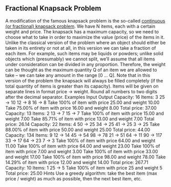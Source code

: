 ## Fractional Knapsack Problem
A modification of the famous knapsack problem is the so-called [continuous (or fractional) knapsack problem](https://en.wikipedia.org/wiki/Continuous_knapsack_problem). 
We have N items, each with a certain weight and price. The knapsack has a maximum capacity, so we need to choose what to take in order to maximize the value (price) of the items in it. 
Unlike the classical version of the problem where an object should either be taken in its entirety or not at all, in this version we can take a fraction of each item. For example, such items may be liquids or powders; unlike solid objects which (presumably) we cannot split, we’ll assume that all items under consideration can be divided in any proportion. Therefore, the weight can be thought as the maximum quantity Q of an item we are allowed to take – we can take any amount in the range [0 … Q]. Note that in this version of the problem the knapsack will always be filled completely (if the total quantity of items is greater than its capacity).
Items will be given on separate lines in format price -> weight. Round all numbers to two digits after the decimal separator.
Examples
Input	Output
Capacity: 16
Items: 3
25 -> 10
12 -> 8
16 -> 8	Take 100% of item with price 25.00 and weight 10.00
Take 75.00% of item with price 16.00 and weight 8.00
Total price: 37.00
Capacity: 13
Items: 2
13 -> 7
15 -> 7	Take 100% of item with price 15.00 and weight 7.00
Take 85.71% of item with price 13.00 and weight 7.00
Total price: 26.14
Capacity: 22
Items: 4
50 -> 25
34 -> 25
41 -> 25
3 -> 25	Take 88.00% of item with price 50.00 and weight 25.00
Total price: 44.00
Capacity: 134
Items: 9
12 -> 14
45 -> 54
98 -> 78
21 -> 51
64 -> 11
90 -> 117
33 -> 17
64 -> 23
7 -> 3	Take 100% of item with price 64.00 and weight 11.00
Take 100% of item with price 64.00 and weight 23.00
Take 100% of item with price 7.00 and weight 3.00
Take 100% of item with price 33.00 and weight 17.00
Take 100% of item with price 98.00 and weight 78.00
Take 14.29% of item with price 12.00 and weight 14.00
Total price: 267.71
Capacity: 10
Items: 1
25 -> 5	Take 100% of item with price 25 and weight 5
Total price: 25.00
Hints
Use a greedy algorithm: take the best item (max price / weight) as much as possible, then the next best item, etc.
